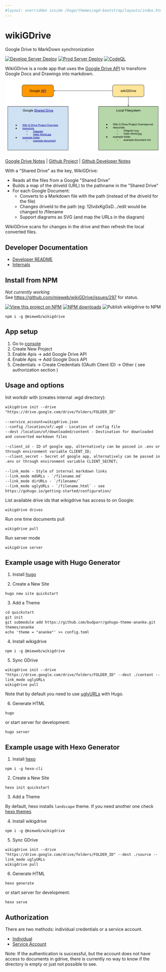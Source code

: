 ```yaml
---
#layout: overridden inside /hugo/themes/wgd-bootstrap/layouts/index.html
---
```

# wikiGDrive

Google Drive to MarkDown synchronization

[![Develop Server Deploy](https://github.com/mieweb/wikiGDrive/actions/workflows/DevelopServerDeploy.yml/badge.svg?branch=develop&event=push)](https://github.com/mieweb/wikiGDrive/actions/workflows/DevelopServerDeploy.yml)
[![Prod Server Deploy](https://github.com/mieweb/wikiGDrive/actions/workflows/ProdServerDeploy.yml/badge.svg?branch=master&event=push)](https://github.com/mieweb/wikiGDrive/actions/workflows/ProdServerDeploy.yml)
[![CodeQL](https://github.com/mieweb/wikiGDrive/actions/workflows/codeql-analysis.yml/badge.svg?branch=master&event=push)](https://github.com/mieweb/wikiGDrive/actions/workflows/codeql-analysis.yml?query=event%3Apush+branch%3Amaster+)

WikiGDrive is a node app that uses the [Google Drive API](https://developers.google.com/drive/api/v3/quickstart/nodejs) to transform Google Docs and Drawings into markdown.

![Diagram](docs/diagram.svg)

[Google Drive Notes](https://docs.google.com/document/d/1H6vwfQXIexdg4ldfaoPUjhOZPnSkNn6h29WD6Fi-SBY/edit#)
| [Github Project](https://github.com/mieweb/wikiGDrive/projects)
| [Github Developer Notes](docs/developer_guide.md)

With a "Shared Drive" as the key, WikiGDrive:

* Reads all the files from a Google "Shared Drive"
* Builds a map of the driveId (URL) to the pathname in the "Shared Drive"
* For each Google Document:
    * Converts to a Markdown file with the path (instead of the driveId for the file)
    * Changes driveId to the path (eg: 12lvdxKgGsD.../edit would be changed to /filename
    * Support diagrams as SVG (and map the URLs in the diagram)

WikiGDrive scans for changes in the drive and then refresh the local converted files.

## Developer Documentation

* [Developer README](docs/developer_guide.md)
* [Internals](docs/internals.md)

## Install from NPM

*Not currently working*  
See https://github.com/mieweb/wikiGDrive/issues/297 for status.

[![View this project on NPM](https://img.shields.io/npm/v/@mieweb/wikigdrive.svg)](https://www.npmjs.com/package/@mieweb/wikigdrive)
[![NPM downloads](https://img.shields.io/npm/dm/@mieweb/wikigdrive.svg)](https://www.npmjs.com/package/@mieweb/wikigdrive)
![Publish wikigdrive to NPM](https://github.com/mieweb/wikiGDrive/workflows/Publish%20wikigdrive%20to%20NPM/badge.svg)

```
npm i -g @mieweb/wikigdrive
```

## App setup

1. Go to [console](https://console.developers.google.com/)
2. Create New Project
3. Enable Apis -> add Google Drive API
4. Enable Apis -> Add Google Docs API
5. Credentials -> Create Credentials (OAuth Client ID) -> Other ( see authorization section )

## Usage and options

Init workdir with (creates internal .wgd directory):

```
wikigdrive init --drive "https://drive.google.com/drive/folders/FOLDER_ID"

--service_account=wikigdrive.json
--config /location/of/.wgd - Location of config file
--dest /location/of/downloaded/content - Destination for downloaded and converted markdown files

--client_id - ID of google app, alternatively can be passed in .env or through environment variable CLIENT_ID;
--client_secret - Secret of google app, alternatively can be passed in .env or through environment variable CLIENT_SECRET;

--link_mode - Style of internal markdown links
--link_mode mdURLs - `/filename.md`
--link_mode dirURLs - `/filename/`
--link_mode uglyURLs - `/filename.html` - see https://gohugo.io/getting-started/configuration/
```

List available drive ids that wikigdrive has access to on Google:

```
wikigdrive drives
```

Run one time documents pull

```
wikigdrive pull
```

Run server mode

```
wikigdrive server
```

## Example usage with Hugo Generator

1. Install [hugo](https://gohugo.io/getting-started/quick-start/)

2. Create a New Site

```
hugo new site quickstart
```

3. Add a Theme

```
cd quickstart
git init
git submodule add https://github.com/budparr/gohugo-theme-ananke.git themes/ananke
echo 'theme = "ananke"' >> config.toml
```

4. Install wikigdrive

```
npm i -g @mieweb/wikigdrive
```

5. Sync GDrive

```
wikigdrive init --drive "https://drive.google.com/drive/folders/FOLDER_ID" --dest ./content --link_mode uglyURLs
wikigdrive pull
```

Note that by default you need to use [uglyURLs](https://gohugo.io/content-management/urls/#ugly-urls) with Hugo.

6. Generate HTML

```
hugo
```

or start server for development:

```
hugo server
```

## Example usage with Hexo Generator

1. Install [hexo](https://hexo.io/docs/main.html)

```
npm i -g hexo-cli
```

2. Create a New Site

```
hexo init quickstart
```

3. Add a Theme

By default, hexo installs `landscape` theme. If you need another one check [hexo themes](https://hexo.io/docs/themes)

4. Install wikigdrive

```
npm i -g @mieweb/wikigdrive
```

5. Sync GDrive

```
wikigdrive init --drive "https://drive.google.com/drive/folders/FOLDER_ID" --dest ./source --link_mode uglyURLs
wikigdrive pull
```

6. Generate HTML

```
hexo generate
```

or start server for development:

```
hexo serve
```

## Authorization

There are two methods: individual credentials or a service account.

* [Individual](https://cloud.google.com/docs/authentication/end-user#creating_your_client_credentials)
* [Service Account](https://developers.google.com/identity/protocols/oauth2/service-account#delegatingauthority)

Note: If the authentication is successful, but the account does not have access to documents in gdrive, there is currently no way to know if the directory is empty or just not possible to see.
